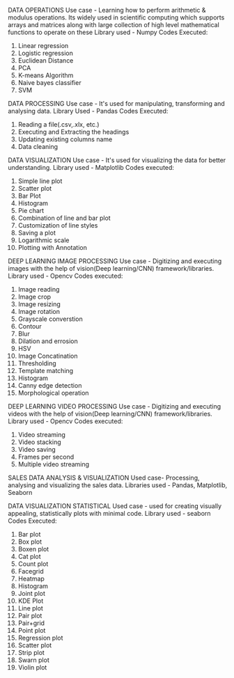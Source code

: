 DATA OPERATIONS
Use case - Learning how to perform arithmetic & modulus operations. Its widely used in scientific computing which supports arrays and matrices along with large collection of high level mathematical functions to operate on these 
Library used - Numpy
Codes Executed:
1. Linear regression
2. Logistic regression
3. Euclidean Distance
4. PCA
5. K-means Algorithm
6. Naive bayes classifier
7. SVM

DATA PROCESSING
Use case - It's used for manipulating, transforming and analysing data.
Library Used - Pandas
Codes Executed:
1. Reading a file(.csv,.xlx, etc.)
2. Executing and Extracting the headings
3. Updating existing columns name
4. Data cleaning

DATA VISUALIZATION
Use case - It's used for visualizing the data for better understanding.
Library used - Matplotlib
Codes executed:
1. Simple line plot
2. Scatter plot
3. Bar Plot
4. Histogram
5. Pie chart
6. Combination of line and bar plot
7. Customization of line styles
8. Saving a plot
9. Logarithmic scale
10. Plotting with Annotation

DEEP LEARNING IMAGE PROCESSING
Use case - Digitizing and executing images with the help of vision(Deep learning/CNN) framework/libraries.
Library used - Opencv
Codes executed:
1. Image reading
2. Image crop
3. Image resizing
4. Image rotation
5. Grayscale converstion
6. Contour
7. Blur
8. Dilation and errosion
9. HSV
10. Image Concatination
11. Thresholding
12. Template matching
13. Histogram
14. Canny edge detection
15. Morphological operation

DEEP LEARNING VIDEO PROCESSING
Use case - Digitizing and executing videos with the help of vision(Deep learning/CNN) framework/libraries.
Library used - Opencv
Codes executed:
1. Video streaming
2. Video stacking
3. Video saving
4. Frames per second
5. Multiple video streaming

SALES DATA ANALYSIS & VISUALIZATION
Used case- Processing, analysing and visualizing the sales data.
Libraries used - Pandas, Matplotlib, Seaborn

DATA VISUALIZATION STATISTICAL
Used case - used for creating visually appealing, statistically plots with minimal code.
Library used - seaborn
Codes Executed:
1. Bar plot
2. Box plot
3. Boxen plot
4. Cat plot
5. Count plot
6. Facegrid
7. Heatmap
8. Histogram
9. Joint plot
10. KDE Plot
11. Line plot
12. Pair plot
13. Pair+grid
14. Point plot
15. Regression plot
16. Scatter plot
17. Strip plot
18. Swarn plot
19. Violin plot


